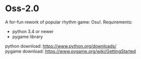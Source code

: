 # Oss-2.0

A for-fun rework of popular rhythm game: Osu!.
Requirements:
- python 3.4 or newer
- pygame library

python download: https://www.python.org/downloads/                    
pygame download: https://www.pygame.org/wiki/GettingStarted
